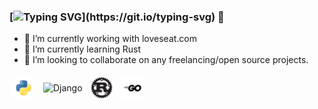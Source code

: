 ### [![Typing SVG](https://readme-typing-svg.demolab.com/?lines=Code.Collaborate.Conquer.Welcome,friend!)](https://git.io/typing-svg) 👋

- 🔭 I’m currently working with loveseat.com
- 🌱 I’m currently learning Rust
- 👯 I’m looking to collaborate on any freelancing/open source projects.


<p float="left">
<img style="padding:5px;" align="center" alt="Python" width="35px" src="https://raw.githubusercontent.com/github/explore/80688e429a7d4ef2fca1e82350fe8e3517d3494d/topics/python/python.png"/>
<img style="padding:5px;" align="center" alt="Django" width="35px" src="https://avatars.githubusercontent.com/u/27804"/>
<img style="padding:5px;" align="center" alt="Rust" width="35px" src="https://raw.githubusercontent.com/github/explore/80688e429a7d4ef2fca1e82350fe8e3517d3494d/topics/rust/rust.png"/>
<img style="padding:5px;" align="center" alt="Go" width="35px" src="https://raw.githubusercontent.com/github/explore/80688e429a7d4ef2fca1e82350fe8e3517d3494d/topics/go/go.png"/>

</p>
